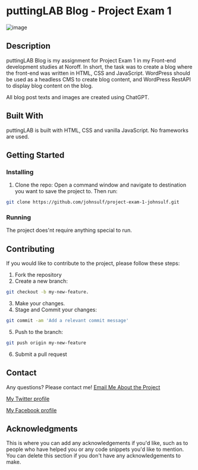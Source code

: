 # puttingLAB Blog - Project Exam 1

![image](https://erlendjohnsen.com/assets/images/puttinglab.jpg)

## Description
puttingLAB Blog is my assignment for Project Exam 1 in my Front-end development studies at Noroff.
In short, the task was to create a blog where the front-end was written in HTML, CSS and JavaScript. WordPress should be used as a headless CMS to create blog content, and WordPress RestAPI to display blog content on the blog.

All blog post texts and images are created using ChatGPT.

## Built With

puttingLAB is built with HTML, CSS and vanilla JavaScript. No frameworks are used.

## Getting Started

### Installing

1. Clone the repo:
Open a command window and navigate to destination you want to save the project to. Then run:
```bash
git clone https://github.com/johnsulf/project-exam-1-johnsulf.git
```

### Running

The project does'nt require anything special to run.

## Contributing

If you would like to contribute to the project, please follow these steps:

1. Fork the repository
2. Create a new branch:
```bash
git checkout -b my-new-feature.
```
3. Make your changes.
4. Stage and Commit your changes:
```bash
git commit -am 'Add a relevant commit message'
```
5. Push to the branch:
```bash
git push origin my-new-feature
```
6. Submit a pull request

## Contact

Any questions? Please contact me!
[Email Me About the Project](mailto:erlendjohns@gmail.com?subject=Project%20Inquiry&body=Hi,%0A%0AI%20am%20interested%20in%20...)

[My Twitter profile](https://twitter.com/johnsulf)

[My Facebook profile](https://www.facebook.com/johnsulf)

## Acknowledgments

This is where you can add any acknowledgements if you'd like, such as to people who have helped you or any code snippets you'd like to mention. You can delete this section if you don't have any acknowledgements to make.
